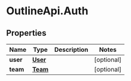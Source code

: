 # OutlineApi.Auth

## Properties
Name | Type | Description | Notes
------------ | ------------- | ------------- | -------------
**user** | [**User**](User.md) |  | [optional] 
**team** | [**Team**](Team.md) |  | [optional] 

